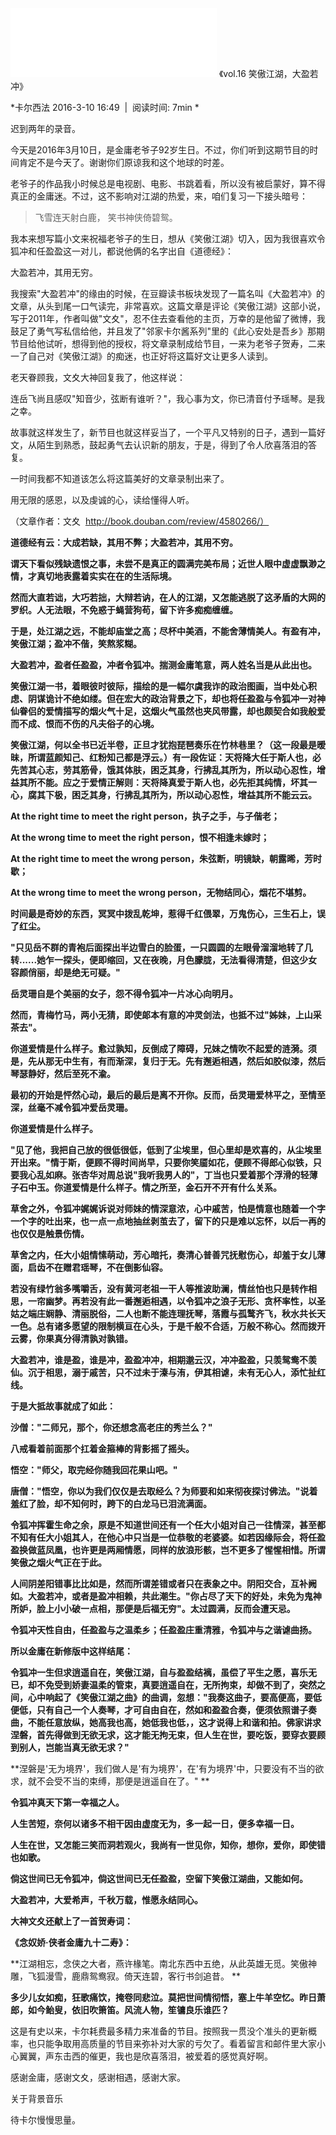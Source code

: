 <iframe frameborder="no" border="0" marginwidth="0" marginheight="0" width=330 height=110 src="//music.163.com/outchain/player?type=3&id=2057651196&auto=0&height=90"></iframe>
《vol.16 笑傲江湖，大盈若冲》

*卡尔西法 2016-3-10 16:49  |  阅读时间: 7min *

迟到两年的录音。

今天是2016年3月10日，是金庸老爷子92岁生日。不过，你们听到这期节目的时间肯定不是今天了。谢谢你们原谅我和这个地球的时差。

老爷子的作品我小时候总是电视剧、电影、书跳着看，所以没有被启蒙好，算不得真正的金庸迷。不过，这不影响对江湖的热爱，来，咱们复习一下接头暗号：

> 飞雪连天射白鹿， 笑书神侠倚碧鸳。

我本来想写篇小文来祝福老爷子的生日，想从《笑傲江湖》切入，因为我很喜欢令狐冲和任盈盈这一对儿，都说他俩的名字出自《道德经》：

大盈若冲，其用无穷。

我搜索"大盈若冲"的缘由的时候，在豆瓣读书板块发现了一篇名叫《大盈若冲》的文章，从头到尾一口气读完，非常喜欢。这篇文章是评论《笑傲江湖》这部小说，写于2011年，作者叫做"文夊"，忍不住去查看他的主页，万幸的是他留了微博，我鼓足了勇气写私信给他，并且发了"邻家卡尔酱系列"里的《此心安处是吾乡》那期节目给他试听，想得到他的授权，将文章录制成给节目，一来为老爷子贺寿，二来一了自己对《笑傲江湖》的痴迷，也正好将这篇好文让更多人读到。

老天眷顾我，文夊大神回复我了，他这样说：

连岳飞尚且感叹"知音少，弦断有谁听？"，我心事为文，你已清音付予瑶琴。是我之幸。

故事就这样发生了，新节目也就这样妥当了，一个平凡又特别的日子，遇到一篇好文，从陌生到熟悉，鼓起勇气去认识新的朋友，于是，得到了令人欣喜落泪的答复。

一时间我都不知道该怎么将这篇美好的文章录制出来了。

用无限的感恩，以及虔诚的心，读给懂得人听。

（文章作者：文夊  http://book.douban.com/review/4580266/）

**道德经有云：大成若缺，其用不弊；大盈若冲，其用不穷。**

**谓天下看似残缺遗恨之事，未尝不是真正的圆满完美布局；近世人眼中虚虚飘渺之情，才真切地表露着实实在在的生活际境。**

**然而大直若诎，大巧若拙，大辩若讷，在人的江湖，又怎能逃脱了这矛盾的大网的罗织。人无法眼，不免惑于蝇营狗苟，留下许多痴痴缠缠。**

**于是，处江湖之远，不能却庙堂之高；尽杯中美酒，不能舍薄情美人。有盈有冲，笑傲江湖；盈冲不偕，笑熬浆糊。**

**大盈若冲，盈者任盈盈，冲者令狐冲。揣测金庸笔意，两人姓名当是从此出也。**

**笑傲江湖一书，着眼彼时彼际，描绘的是一幅尔虞我诈的政治图画，当中处心积虑、阴谋诡计不绝如缕。但在宏大的政治背景之下，却也将任盈盈与令狐冲一对神仙眷侣的爱情描写的烟火气十足，这烟火气虽然也夹风带露，却也颇契合如我般爱而不成、恨而不伤的凡夫俗子的心境。**

**笑傲江湖，何以全书已近半卷，正旦才犹抱琵琶奏乐在竹林巷里？（这一段最是暧昧，所谓蓝颜知己、红粉知己都是浮云。）有一段佐证：天将降大任于斯人也，必先苦其心志，劳其筋骨，饿其体肤，困乏其身，行拂乱其所为，所以动心忍性，增益其所不能。应之于爱情正解则：天将降真爱于斯人也，必先拒其纯情，坏其一心，腐其下极，困乏其身，行拂乱其所为，所以动心忍性，增益其所不能云云。**

**At the right time to meet the right person，执子之手，与子偕老；**

**At the wrong time to meet the right person，恨不相逢未嫁时；**

**At the right time to meet the wrong
person，朱弦断，明镜缺，朝露晞，芳时歇；**

**At the wrong time to meet the wrong person，无物结同心，烟花不堪剪。**

**时间最是奇妙的东西，冥冥中拨乱乾坤，惹得千红偎翠，万鬼伤心，三生石上，误了红尘。**

**"只见岳不群的青袍后面探出半边雪白的脸蛋，一只圆圆的左眼骨溜溜地转了几转......她乍一探头，便即缩回，又在夜晚，月色朦胧，无法看得清楚，但这少女容颜俏丽，却是绝无可疑。"**

**岳灵珊自是个美丽的女子，怨不得令狐冲一片冰心向明月。**

**然而，青梅竹马，两小无猜，即使郞本有意的冲灵剑法，也抵不过"姊妹，上山采茶去"。**

**你道爱情是什么样子。愈过孰知，反倒成了障碍，兄妹之情吹不起爱的涟漪。须是，先从那无中生有，有而渐深，复归于无。先有邂逅相遇，然后如胶似漆，然后琴瑟静好，然后至死不渝。**

**最初的开始是怦然心动，最后的最后是离不开你。反而，岳灵珊爱林平之，至情至深，丝毫不减令狐冲爱岳灵珊。**

**你道爱情是什么样子。**

**"见了他，我把自己放的很低很低，低到了尘埃里，但心里却是欢喜的，从尘埃里开出来。"情于斯，便顾不得时间尚早，只要你笑靥如花，便顾不得郎心似铁，只要我心乱如麻。张杏华对周总说"我听我男人的"，丁当也只爱着那个浮滑的轻薄子石中玉。你道爱情是什么样子。情之所至，金石开不开有什么关系。**

**草舍之外，令狐冲娓娓诉说对师妹的情深意浓，心中戚苦，怕是情意也随着一个字一个字的吐出来，也一点一点地抽丝剥茧去了，留下的只是难以忘怀，以后一再的也仅仅是触景伤情。**

**草舍之内，任大小姐情愫萌动，芳心暗托，奏清心普善咒抚慰伤心，却羞于女儿薄面，启齿不在赠君瑶琴，不在倒影仙容。**

**若没有绿竹翁多嘴嚼舌，没有黄河老祖一干人等推波助澜，情丝怕也只是转作相思，一帘幽梦。再若没有此一番邂逅相遇，以令狐冲之浪子无形、贪杯率性，以圣姑之端庄娴静、清丽脱俗，二人也断不能连理抚琴，落霞与孤鹜齐飞，秋水共长天一色。总有诸多愿望的限制横亘在心头，于是千般不合适，万般不称心。然而拨开云雾，你果真分得清孰对孰错。**

**大盈若冲，谁是盈，谁是冲，盈盈冲冲，相期邈云汉，冲冲盈盈，只羡鸳鸯不羡仙。沉于相思，溺于戚苦，只不过未于溱与洧，伊其相谑，未有无心人，添忙扯红线。**

**于是大抵故事就成了如此：**

**沙僧："二师兄，那个，你还想念高老庄的秀兰么？"**

**八戒看着前面那个扛着金箍棒的背影摇了摇头。**

**悟空："师父，取完经你随我回花果山吧。"**

**唐僧："悟空，你以为我们仅仅是去取经么？为师要和如来彻夜探讨佛法。"说着羞红了脸，却不知何时，跨下的白龙马已泪流满面。**

**令狐冲挥霍生命之余，原是不知道世间还有一个任大小姐对自己一往情深，甚至都不知有任大小姐其人，在他心中只当是一位恭敬的老婆婆。如若因缘际会，将任盈盈换做蓝凤凰，也许更是两厢情愿，同样的放浪形骸，岂不更多了惺惺相惜。所谓笑傲之烟火气正在于此。**

**人间阴差阳错事比比如是，然而所谓差错或者只在表象之中。阴阳交合，互补阙如。大盈若冲，或者是盈冲相赖，共此潮生。"你占尽了天下的好处，未免为鬼神所妒，脸上小小破一点相，那便是后福无穷"。太过圆满，反而会遭天忌。**

**令狐冲天性自由，任盈盈与之温柔乡；任盈盈庄重清雅，令狐冲与之谐谑曲扬。**

**所以金庸在新修版中这样结尾：**

**令狐冲一生但求逍遥自在，笑傲江湖，自与盈盈结褵，虽偿了平生之愿，喜乐无已，却不免受到娇妻温柔的管束，真要逍遥自在，无所拘束，却做不到了，突然之间，心中响起了《笑傲江湖之曲》的曲调，忽想："我奏这曲子，要高便高，要低便低，只有自己一个人奏琴，才可自由自在，然如和盈盈合奏，便须依照谱子奏曲，不能任意放纵，她高我也高，她低我也低，，这才说得上和谐和拍。佛家讲求涅磐，首先得做到无欲无求，这才能无拘无束，但人生在世，要吃饭，要穿衣要顾到别人，岂能当真无欲无求？"**

**涅磐是'无为境界'，我们做人是'有为境界'，在'有为境界'中，只要没有不当的欲求，就不会受不当的束缚，那便是逍遥自在了。" **

**令狐冲真天下第一幸福之人。**

**人生苦短，奈何以诸多不相干因由虚度无为，多一起一日，便多幸福一日。**

**人生在世，又怎能三笑而洞若观火，我尚有一世见你，知你，想你，爱你，即使错也如歌。**

**倘这世间已无令狐冲，倘这世间已无任盈盈，空留下笑傲江湖曲，又能如何。**

**大盈若冲，大爱希声，千秋万载，惟愿永结同心。**

**大神文夊还献上了一首贺寿词：**

**《念奴娇·侠者金庸九十二寿》：**

**江湖相忘，念侠之大者，燕许椽笔。南北东西中五绝，从此英雄无觅。笑傲神雕，飞狐漫雪，鹿鼎鸳鸯寂。倚天连碧，客行书剑追昔。 **

**多少儿女如痴，狂歌痛饮，掩卷同悲泣。莫把世间情彻悟，塞上牛羊空忆。昨日萧郎，如今鲐叟，依旧吹箫笛。风流人物，笙镛良乐谁匹？**

这是有史以来，卡尔耗费最多精力来准备的节目。按照我一贯没个准头的更新概率，也只能争取用高质量的节目来弥补对大家的亏欠了。看着留言和邮件里大家小心翼翼，声东击西的催更，我也是欣喜落泪，被爱着的感觉真好啊。

感谢金庸，感谢文夊，感谢相遇，感谢大家。

关于背景音乐

待卡尔慢慢思量。
